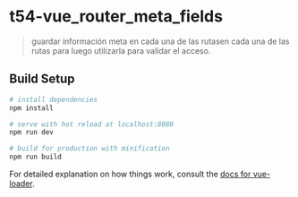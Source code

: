 # t54-vue_router_meta_fields

>  guardar información meta en cada una de las rutasen cada una de las rutas para luego utilizarla para validar el acceso.


## Build Setup

``` bash
# install dependencies
npm install

# serve with hot reload at localhost:8080
npm run dev

# build for production with minification
npm run build
```

For detailed explanation on how things work, consult the [docs for vue-loader](http://vuejs.github.io/vue-loader).
